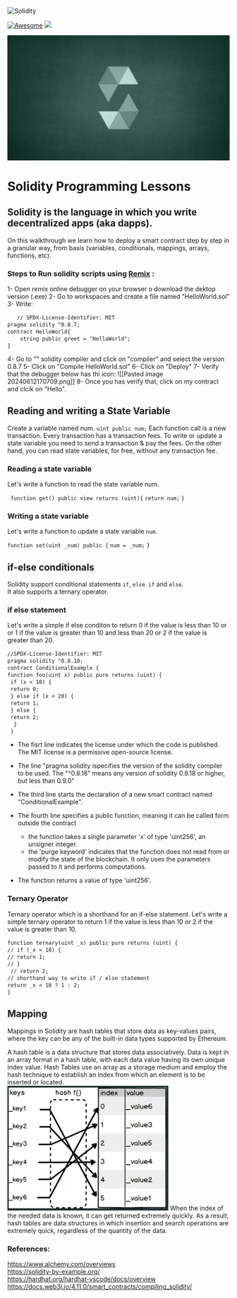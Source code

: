 ![Solidity](https://img.shields.io/badge/Solidity-%23363636.svg?style=for-the-badge&logo=solidity&logoColor=white)

[![Awesome](https://cdn.rawgit.com/sindresorhus/awesome/d7305f38d29fed78fa85652e3a63e154dd8e8829/media/badge.svg)](https://github.com/sindresorhus/awesome) <img src="https://img.shields.io/badge/Licence-MIT-yellowgreen">

<img src = 'https://github.com/r3vskd/Solidity-for-smart-contracts/blob/main/resources/Solidity-Developer-a-beginners-guide.png'></img>

# Solidity Programming Lessons

## Solidity is the language in which you write decentralized apps (aka dapps).
On this walkthrough we learn how to deploy a smart contract step by step in a granular way, from basis (variables, conditionals, mappings, arrays, functions, etc).

### Steps to Run solidity scripts using [Remix](https://remix.ethereum.org/) :

 1- Open remix online debugger on your browser o download the dektop version (.exe)
 2- Go to workspaces and create a file named "HelloWorld.sol"
 3- Write:
```
   // SPDX-License-Identifier: MIT
pragma solidity ^0.8.7;
contract HelloWorld{
    string public greet = "HelloWorld";
}
```
 4- Go to "" solidity compiler and click on "compiler" and select the version 0.8.7
 5- Click on "Compile HelloWorld.sol"
 6- Click on "Deploy"
 7- Verify that the debugger below has thi icon: ![[Pasted image 20240612170709.png]]
 8- Once you has verify that, click on my contract and clcik on "Hello".

## Reading and writing a State Variable 

 Create a variable named num.
 `uint public num;`
 Each function call is a new transaction. Every transaction has a transaction fees. 
 To write or update a state variable you need to send a transaction & pay the fees.
 On the other hand, you can read state variables, for free, without any transaction fee.

### Reading a state variable

 Let's write a function to read the state variable num.
 
 ` function get() public view returns (uint){`
 `return num;`
 `}`

### Writing a state variable

Let's write a function to update a state variable `num`.
 
 `function set(uint _num) public {`
 `num = _num;`
 `}`

## if-else conditionals

 Solidity support conditional statements `if`, `else if` and `else`.  
 It also supports a ternary operator.

### if else statement
 Let's write a simple if else conditon to return 0 if the value is less than 10 or or 1 if
 the value is greater than 10 and less than 20 or 2 if the value is greater than 20.
 
 ````
 //SPDX-License-Identifier: MIT
 pragma solidity ^0.8.18;
 contract ConditionalExample {
 function foo(uint x) public pure returns (uint) {
  if (x < 10) {
  return 0;
  } else if (x < 20) {
  return 1;
  } else {
  return 2;
   }
  }  
  ````
 - The fisrt line indicates the license under which the code is published. The MIT license is a permissive open-source license.
 
  - The line "pragma solidity ispecifies the version of the solidity compiler to be used. The "^0.8.18" means any version of solidity 0.8.18 or higher, but less than 0.9.0"
  
  - The third line starts the declaration of a new smart contract named "ConditionalExample".
  
  - The fourth line specifies a public function, meaning  it can be called form outside the contract 
     - the function takes a single parameter 'x'  of type 'uint256', an unsigner integer.
     - the 'purge keyword' indicates that the function does not read from or modify the state of the blockchain. It only uses the parameters passed to it and performs computations.
  - The function returns a value of type 'uint256'.

### Ternary Operator
  Ternary operator which is a shorthand for an if-else statement.
  Let's write a simple ternary operator to return 1 if the value is less than 10 or 2 if the value is greater than 10.
 
  ````
  function ternary(uint _x) public pure returns (uint) {
  // if (_x < 10) {
  // return 1;
  // } 
   // return 2; 
  // shorthand way to write if / else statement
  return _x < 10 ? 1 : 2; 
  }
  ````
## Mapping

Mappings in Solidity are hash tables that store data as key-values pairs, where the key can be any of the built-in data types supported by Ethereum.

A hash table is a data structure that stores data associatively. Data is kept in an array format in a hash table, with each data value having 
its own unique index value. Hash Tables use an array as a storage medium and employ the hash technique to establish an index from which an element is to be inserted or located.
<br>
<img src = 'https://github.com/r3vskd/Solidity-for-smart-contracts/blob/main/resources/hash_mapings.png'></img>
When the index of the needed data is known, it can get returned extremely quickly. As a result, hash tables are data structures in which insertion and 
search operations are extremely quick, regardless of the quantity of the data.




### References:
https://www.alchemy.com/overviews <br>
https://solidity-by-example.org/ <br>
https://hardhat.org/hardhat-vscode/docs/overview <br>
https://docs.web3j.io/4.11.0/smart_contracts/compiling_solidity/ 



 

 
